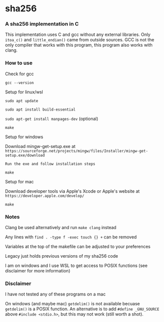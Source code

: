 # sha256

### A sha256 implementation in C

This implementation uses C and gcc without any external libraries. Only `itoa_c()` and `little_endian()` came from outside sources. GCC is not the only compiler that works with this program, this program also works with clang.

### How to use

Check for gcc

`gcc --version`

Setup for linux/wsl

`sudo apt update`

`sudo apt install build-essential`

`sudo apt-get install manpages-dev` (optional)

`make`

Setup for windows

Download mingw-get-setup.exe at `https://sourceforge.net/projects/mingw/files/Installer/mingw-get-setup.exe/download`

`Run the exe and follow installation steps`

`make`

Setup for mac

Download developer tools via Apple's Xcode or Apple's website at `https://developer.apple.com/develop/`

`make`

### Notes

Clang be used alternatively and run `make clang` instead

Any lines with `find . -type f -exec touch {} +` can be removed

Variables at the top of the makefile can be adjusted to your preferences

Legacy just holds previous versions of my sha256 code

I am on windows and I use WSL to get access to POSIX functions (see disclaimer for more information)

### Disclaimer

I have not tested any of these programs on a mac

On windows (and maybe mac) `getdelim()` is not available becuase `getdelim()` is a POSIX function. An alternative is to add `#define _GNU_SOURCE` above `#include <stdio.h>`, but this may not work (still worth a shot).
